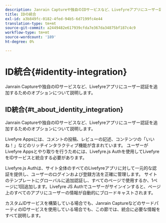 ```yaml
---
description: Janrain Captureや独自のIDサービスなど、Livefyreアプリにユーザー認証を追加するためのオプションについて説明します。
title: IDの統合
exl-id: a3b849fc-0182-4fed-94b5-6d7199fc4e44
translation-type: tm+mt
source-git-commit: a2449482e617939cfda7e367da34875bf187c4c9
workflow-type: tm+mt
source-wordcount: '189'
ht-degree: 0%

---
```


# ID統合{#identity-integration}

Janrain Captureや独自のIDサービスなど、Livefyreアプリにユーザー認証を追加するためのオプションについて説明します。

## ID統合{#t_about_identity_integration}

Janrain Captureや独自のIDサービスなど、Livefyreアプリにユーザー認証を追加するためのオプションについて説明します。

Livefyre Appsには、コメントの投稿、レビューの記述、コンテンツの「いいね！」などのリッチインタラクティブ機能が含まれています。 ユーザーがLivefyre Appsとやり取りを行うためには、Livefyre.js Authを使用してLivefyreをIDサービスと統合する必要があります。

Livefyre.js Authは、サイト全体のすべてのLivefyreアプリに対して一元的な認証を提供し、ユーザーのログインおよび登録方法を正確に管理します。 サイトのテンプレートにグローバルに追加認証し、すべてのページで使用するか、1ページに1回追加します。Livefyre JS Authでユーザーがサインインすると、ページ上のすべてのアプリにユーザーの情報が自動的にブロードキャストされます。

カスタムIDサービスを構築している場合でも、Janrain CaptureなどのサードパーティのIDサービスを使用している場合でも、この節では、統合に必要な情報をすべて説明します。
